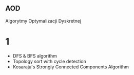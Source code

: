 ## AOD
Algorytmy Optymalizacji Dyskretnej

# 1
- DFS & BFS algorithm
- Topology sort with cycle detection
- Kosaraju's Strongly Connected Components Algorithm
